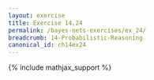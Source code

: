 ```yaml
---
layout: exercise
title: Exercise 14.24
permalink: /bayes-nets-exercises/ex_24/
breadcrumb: 14-Probabilistic-Reasoning
canonical_id: ch14ex24
---
```


{% include mathjax_support %}
